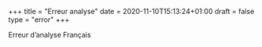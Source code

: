+++
title = "Erreur analyse"
date = 2020-11-10T15:13:24+01:00
draft = false
type = "error"
+++

Erreur d’analyse Français
